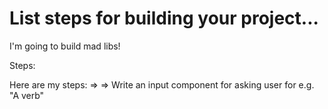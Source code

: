 # List steps for building your project...

I'm going to build mad libs!

Steps:

Here are my steps:
=> 
=> Write an input component for asking user for e.g. "A verb"